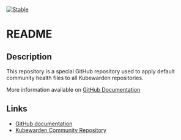 [![Stable](https://img.shields.io/badge/status-stable-brightgreen?style=for-the-badge)](https://github.com/kubewarden/community/blob/main/REPOSITORIES.md#stable)

# README

## Description

This repository is a special GitHub repository used to apply default community health files to all Kubewarden repositories.

More information available on [GitHub Documentation](https://docs.github.com/en/communities/setting-up-your-project-for-healthy-contributions/creating-a-default-community-health-file)

## Links

* [GitHub documentation](https://docs.github.com/en/communities/setting-up-your-project-for-healthy-contributions/creating-a-default-community-health-file)
* [Kubewarden Community Repository](https://github.com/kubewarden/community)
